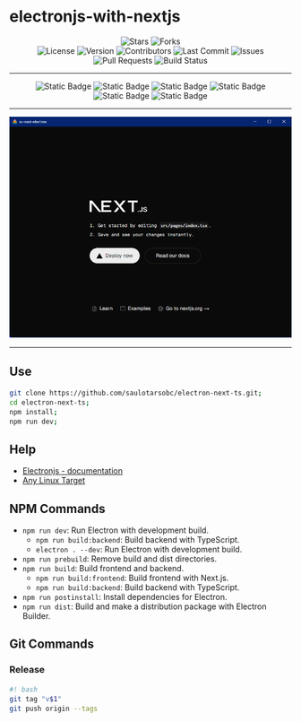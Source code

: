 # electronjs-with-nextjs

<div align="center">
  <img alt="Stars" src="https://img.shields.io/github/stars/saulotarsobc/electronjs-with-nextjs.svg">
  <img alt="Forks" src="https://img.shields.io/github/forks/saulotarsobc/electronjs-with-nextjs.svg">
</div>

<div align="center">
  <img alt="License" src="https://img.shields.io/badge/License-MIT-yellow.svg">
  <img alt="Version" src="https://img.shields.io/github/v/release/saulotarsobc/electronjs-with-nextjs.svg">
  <img alt="Contributors" src="https://img.shields.io/github/contributors/saulotarsobc/electronjs-with-nextjs.svg">
  <img alt="Last Commit" src="https://img.shields.io/github/last-commit/saulotarsobc/electronjs-with-nextjs.svg">
  <img alt="Issues" src="https://img.shields.io/github/issues/saulotarsobc/electronjs-with-nextjs.svg">
  <img alt="Pull Requests" src="https://img.shields.io/github/issues-pr/saulotarsobc/electronjs-with-nextjs.svg">
  <img alt="Build Status" src="https://img.shields.io/github/actions/workflow/status/saulotarsobc/electronjs-with-nextjs/.github/workflows/launch-app.yaml">
</div>

---

<div align="center">
  <img alt="Static Badge" src="https://img.shields.io/badge/ElectronJS-v34-46816e">
  <img alt="Static Badge" src="https://img.shields.io/badge/NodeJS-v22-44883e">
  <img alt="Static Badge" src="https://img.shields.io/badge/TypeScript-v5-blue">
  <img alt="Static Badge" src="https://img.shields.io/badge/NestJS-v15-black">
  <img alt="Static Badge" src="https://img.shields.io/badge/ReactJS-v19-61DAFB">
  <img alt="Static Badge" src="https://img.shields.io/badge/Sequelize-v6-52B0E7">
</div>

---

<div align="center">
  <img alt="demo" src="./demo/demo.png">
</div>

---

## Use

```sh
git clone https://github.com/saulotarsobc/electron-next-ts.git;
cd electron-next-ts;
npm install;
npm run dev;
```

## Help

- [Electronjs - documentation](https://www.electronjs.org/pt/docs/latest/)
- [Any Linux Target](https://www.electron.build/linux)

## NPM Commands

- `npm run dev`: Run Electron with development build.
  - `npm run build:backend`: Build backend with TypeScript.
  - `electron . --dev`: Run Electron with development build.
- `npm run prebuild`: Remove build and dist directories.
- `npm run build`: Build frontend and backend.
  - `npm run build:frontend`: Build frontend with Next.js.
  - `npm run build:backend`: Build backend with TypeScript.
- `npm run postinstall`: Install dependencies for Electron.
- `npm run dist`: Build and make a distribution package with Electron Builder.

## Git Commands

### Release

```bash
#! bash
git tag "v$1"
git push origin --tags
```
